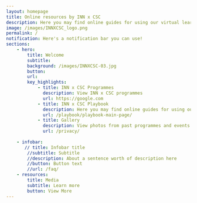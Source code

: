```yaml
---
layout: homepage
title: Online resources by INN x CSC
description: Here you may find online guides for using our virtual learning studios, green room, and a playbook of ideas for face-to-face and virtual facilitation. 
image: /images/INNXCSC_logo.png
permalink: /
notification: Here's a notification bar you can use!
sections:
    - hero:
        title: Welcome
        subtitle: 
        background: /images/INNXCSC-03.jpg
        button:
        url:
        key_highlights:
            - title: INN x CSC Programmes
              description: View INN x CSC programmes
              url: https://google.com
            - title: INN x CSC Playbook
              description: Here you may find online guides for using our virtual learning studios, green room, and a playbook of ideas for face-to-face and virtual facilitation.
              url: /playbook/playbook-main-page/
            - title: Gallery
              description: View photos from past programmes and events
              url: /privacy/
              
    - infobar:
       // title: Infobar title
        //subtitle: Subtitle
        //description: About a sentence worth of description here
        //button: Button text
        //url: /faq/
    - resources:
        title: Media
        subtitle: Learn more
        button: View More
---
```

